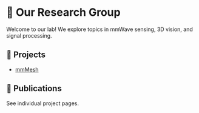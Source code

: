 # 🧪 Our Research Group

Welcome to our lab! We explore topics in mmWave sensing, 3D vision, and signal processing.

## 🔬 Projects

- [mmMesh](https://your-org.github.io/mmMesh/)

## 📄 Publications

See individual project pages.